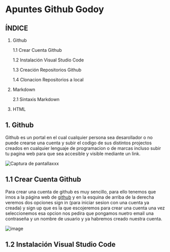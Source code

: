 # Apuntes Github Godoy
## ÍNDICE
1. Github

   1.1 Crear Cuenta Github
  
   1.2 Instalación Visual Studio Code
  
   1.3 Creación Repositorios Github
  
   1.4 Clonacion Repositorios a local
  
2. Markdown

    2.1 Sintaxis Markdown

3. HTML


## 1. Github
Github es un portal en el cual cualquier persona sea desarollador o no puede crearse una cuenta y subir el codigo de sus distintos projectos creados en cualquier lenguaje de programacion o de marcas incluso subir tu pagina web para que sea accesible y visible mediante un link.

![Captura de pantallaxxx](https://global-uploads.webflow.com/5f5a53e153805db840dae2db/6073fbf151fa4565d48572dc_GitHub_aprender-programaci%25C3%25B3n.jpeg)

##  1.1 Crear Cuenta Github
Para crear una cuenta de github es muy sencillo, para ello tenemos que irnos a la página web de [github](https://github.com/) y en la esquina de arriba de la derecha veremos dos opciones sign in (para iniciar sesion con una cuenta ya creada) y sign up que es la que escojeremos para crear una cuenta una vez seleccionemos esa opcion nos pedira que pongamos nuetro email una contraseña y un nombre de usuario y ya habremos creado nuestra cuenta.

![image](https://user-images.githubusercontent.com/90915926/194958954-3fe8667b-05a9-4d13-a5ce-5f777edac03a.png)

## 1.2 Instalación Visual Studio Code
